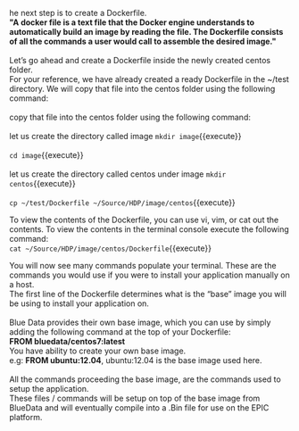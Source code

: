 he next step is to create a Dockerfile. 
<br>
<strong>"A docker file is a text file that the Docker engine understands to automatically build an image by reading the file. The Dockerfile consists of all the commands a user would call to assemble the desired image."</strong>
<br>
<br>
Let’s go ahead and create a Dockerfile inside the newly created centos folder.
<br>
For your reference, we have already created a ready Dockerfile in the ~/test directory. We will copy that file into the centos folder using the following command:<br>
<br>copy that file into the centos folder using the following command:<br>
<br>let us create the directory called image
`mkdir image`{{execute}}<br>
<br>
`cd image`{{execute}}<br>
<br>let us create the directory called centos under image
`mkdir centos`{{execute}}<br>
<br>
`cp ~/test/Dockerfile ~/Source/HDP/image/centos`{{execute}}<br>

To view the contents of the Dockerfile, you can use vi, vim, or cat out the contents. To view the contents in the terminal console execute the following command:<br>
`cat ~/Source/HDP/image/centos/Dockerfile`{{execute}}<br>



You will now see many commands populate your terminal. These are the commands you would use if you were to install your application manually on a host. 
<br>The first line of the Dockerfile determines what is the “base” image you will be using to install your application on.
<br>
<br>Blue Data provides their own base image, which you can use by simply adding the following command at the top of your Dockerfile: 
<br><b>FROM bluedata/centos7:latest</b><br>
You have ability to create your own base image.<br>
e.g: <b>FROM ubuntu:12.04</b>, ubuntu:12.04 is the base image used here.
<br>
<br>
All the commands proceeding the base image, are the commands used to setup the application. 
<br>These files / commands will be setup on top of the base image from BlueData and will eventually compile into a .Bin file for use on the EPIC platform. 
